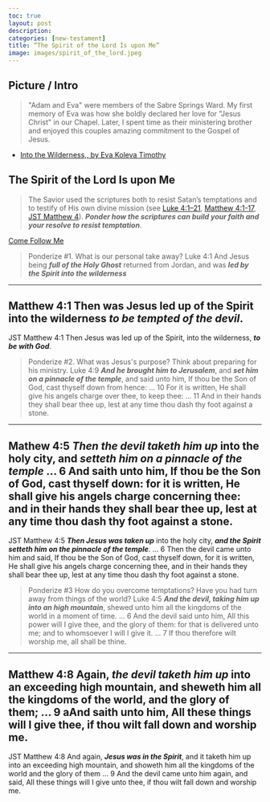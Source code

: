 ```yaml
---
toc: true
layout: post
description: 
categories: [new-testament]
title: “The Spirit of the Lord Is upon Me”
image: images/spirit_of_the_lord.jpeg
---
```


## Picture / Intro
> "Adam and Eva" were members of the Sabre Springs Ward.  My first memory of Eva was how she boldly declared her love for "Jesus Christ" in our Chapel.   Later, I spent time as their ministering brother and enjoyed this couples amazing commitment to the Gospel of Jesus.
- [Into the Wilderness,, by Eva Koleva Timothy](https://www.illumea.com/illuminatio/print_order.asp?indx=45&pic_title=Into%20The%20Wilderness&dir=collection) 

## The Spirit of the Lord Is upon Me
> The Savior used the scriptures both to resist Satan’s temptations and to testify of His own divine mission (see [Luke 4:1–21](https://www.churchofjesuschrist.org/study/scriptures/nt/luke/4?lang=eng&id=1-21#p1), [Matthew 4:1-17](https://www.churchofjesuschrist.org/study/scriptures/nt/matt/4?lang=eng&id=1-17#p1), [JST Matthew 4](https://www.churchofjesuschrist.org/study/scriptures/jst/jst-matt/4?lang=eng)). ***Ponder how the scriptures can build your faith and your resolve to resist temptation***.

[Come Follow Me](https://www.churchofjesuschrist.org/study/manual/come-follow-me-for-individuals-and-families-new-testament-2023/06?lang=eng) 


> Ponderize #1.  What is our personal take away?
Luke 4:1 And Jesus being ***full of the Holy Ghost*** returned from Jordan, and was ***led by the Spirit into the wilderness***
---
Matthew 4:1 Then was Jesus led up of the Spirit into the wilderness ***to be tempted of the devil***.
---
JST Matthew 4:1  Then Jesus was led up of the Spirit, into the wilderness, ***to be with God***.

> Ponderize #2. What was Jesus's purpose?   Think about preparing for his ministry.
Luke 4:9 ***And he brought him to Jerusalem***, and ***set him on a pinnacle of the temple***, and said unto him, If thou be the Son of God, cast thyself down from hence:   ... 10  For it is written, He shall give his angels charge over thee, to keep thee:   ...   11  And in their hands they shall bear thee up, lest at any time thou dash thy foot against a stone.
---
Mathew 4:5 ***Then the devil taketh him up*** into the holy city, and ***setteth him on a pinnacle of the temple*** ...  6  And saith unto him, If thou be the Son of God, cast thyself down: for it is written, He shall give his angels charge concerning thee: and in their hands they shall bear thee up, lest at any time thou dash thy foot against a stone.  
---
JST Matthew 4:5 ***Then Jesus was taken up*** into the holy city, ***and the Spirit setteth him on the pinnacle of the temple***.   ...   6  Then the devil came unto him and said, If thou be the Son of God, cast thyself down, for it is written, He shall give his angels charge concerning thee, and in their hands they shall bear thee up, lest at any time thou dash thy foot against a stone.

> Ponderize #3  How do you overcome temptations?  Have you had turn away from things of the world?
Luke 4:5 ***And the devil, taking him up into an high mountain***, shewed unto him all the kingdoms of the world in a moment of time.   ...   6 And the devil said unto him, All this power will I give thee, and the glory of them: for that is delivered unto me; and to whomsoever I will I give it.   ...   7 If thou therefore wilt worship me, all shall be thine.
---
Matthew 4:8 Again, ***the devil taketh him up*** into an exceeding high mountain, and sheweth him all the kingdoms of the world, and the glory of them;  ... 9 aAnd saith unto him, All these things will I give thee, if thou wilt fall down and worship me.
---
JST Matthew 4:8 And again, ***Jesus was in the Spirit***, and it taketh him up into an exceeding high mountain, and showeth him all the kingdoms of the world and the glory of them   ...   9  And the devil came unto him again, and said, All these things will I give unto thee, if thou wilt fall down and worship me.


